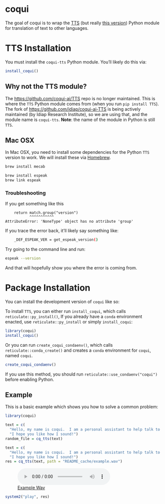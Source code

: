 
<!-- README.md is generated from README.Rmd. Please edit that file -->

# coqui

<!-- badges: start -->
<!-- badges: end -->

The goal of coqui is to wrap the [TTS](https://github.com/coqui-ai/TTS)
(but really [this version](https://github.com/idiap/coqui-ai-TTS))
Python module for translation of text to other languages.

# TTS Installation

You must install the `coqui-tts` Python module. You’ll likely do this
via:

``` r
install_coqui()
```

## Why not the TTS module?

The <https://github.com/coqui-ai/TTS> repo is no longer maintained. This
is where the `TTS` Python module comes from (when you run
`pip install TTS`). The fork of <https://github.com/idiap/coqui-ai-TTS>
is being actively maintained (by Idiap Research Institute), so we are
using that, and the module name is `coqui-tts`. **Note**: the name of
the module in Python is still `TTS`.

## Mac OSX

In Mac OSX, you need to install some dependencies for the Python `TTS`
version to work. We will install these via [Homebrew](https://brew.sh/).

``` bash
brew install mecab
```

``` bash
brew install espeak
brew link espeak
```

### Troubleshooting

If you get something like this

        return match.group("version")
               ^^^^^^^^^^^
    AttributeError: 'NoneType' object has no attribute 'group'

If you trace the error back, it’ll likely say something like:

``` bash
    _DEF_ESPEAK_VER = get_espeak_version()
```

Try going to the command line and run:

``` bash
espeak --version
```

And that will hopefully show you where the error is coming from.

# Package Installation

You can install the development version of `coqui` like so:

To install `TTS`, you can either run `install_coqui`, which calls
`reticulate::py_install()`, If you already have a `conda` environment
enacted, use `reticulate::py_install` or simply `install_coqui`:

``` r
library(coqui)
install_coqui()
```

Or you can run `create_coqui_condaenv()`, which calls
`reticulate::conda_create()` and creates a `conda` environment for
`coqui`, named `coqui`.

``` r
create_coqui_condaenv()
```

If you use this method, you should run
`reticulate::use_condaenv("coqui")` before enabling Python.

## Example

This is a basic example which shows you how to solve a common problem:

``` r
library(coqui)

text = c(
  "Hello, my name is coqui.  I am a personal assistant to help talk to you.",
  "I hope you like how I sound!")
random_file = cq_tts(text)

text = c(
  "Hello, my name is coqui.  I am a personal assistant to help talk to you.",
  "I hope you like how I sound!")
res = cq_tts(text, path = "README_cache/example.wav")
```

<figure>
<audio
src="https://github.com/jhudsl/coqui/raw/refs/heads/main/README_cache/example.wav"
controls=""><a
href="https://github.com/jhudsl/coqui/raw/refs/heads/main/README_cache/example.wav">Example
Wav</a></audio>
<figcaption aria-hidden="true"><a
href="https://github.com/jhudsl/coqui/raw/refs/heads/main/README_cache/example.wav">Example
Wav</a></figcaption>
</figure>

``` r
system2("play", res)
```
